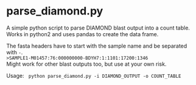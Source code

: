 # parse_diamond.py
A simple python script to parse DIAMOND blast output into a count table. Works in python2 and uses pandas to create the data frame.  

The fasta headers have to start with the sample name and be separated with `-`.  
`>SAMPLE1-M01457:76:000000000-BDYH7:1:1101:17200:1346`  
Might work for other blast outputs too, but use at your own risk. 

Usage:  
`python parse_diamond.py -i DIAMOND_OUTPUT -o COUNT_TABLE`
